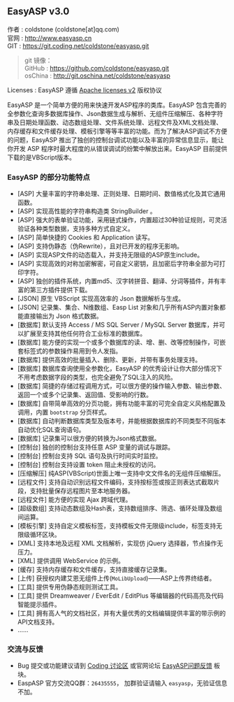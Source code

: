 ## EasyASP v3.0

作者 : coldstone (coldstone[at]qq.com)   
官网 : <http://www.easyasp.cn>   
GIT : <https://git.coding.net/coldstone/easyasp.git>   

> git 镜像：   
> GitHub : <https://github.com/coldstone/easyasp.git>   
> osChina : <http://git.oschina.net/coldstone/easyasp>   

Licenses : EasyASP 遵循 [Apache licenses v2](http://zh.wikipedia.org/zh-cn/Apache%E8%AE%B8%E5%8F%AF%E8%AF%81) 版权协议   
   
EasyASP 是一个简单方便的用来快速开发ASP程序的类库。EasyASP 包含完善的全参数化查询多数据库操作、Json数据生成与解析、无组件压缩解压、各种字符串及日期处理函数、动态数组处理、文件系统处理、远程文件及XML文档处理、内存缓存和文件缓存处理、模板引擎等等丰富的功能。而为了解决ASP调试不方便的问题，EasyASP 推出了独创的控制台调试功能以及丰富的异常信息显示，能让你开发 ASP 程序时最大程度的从错误调试的纷繁中解放出来。EasyASP 目前提供下载的是VBScript版本。
   
### EasyASP 的部分功能特点
* [ASP] 大量丰富的字符串处理、正则处理、日期时间、数值格式化及其它通用函数。
* [ASP] 实现高性能的字符串构造类 StringBuilder 。
* [ASP] 强大的表单验证功能，采用链式操作，内置超过30种验证规则，可灵活验证各种类型数据，支持多种方式自定义。
* [ASP] 简单快捷的 Cookies 和 Application 读写。
* [ASP] 支持伪静态（伪Rewrite），且对已开发的程序无影响。
* [ASP] 实现ASP文件的动态载入，并支持无限级的ASP原生include。
* [ASP] 实现高效的对称加密解密，可自定义密钥，且加密后字符串全部为可打印字符。
* [ASP] 独创的插件系统，内置md5、汉字转拼音、翻译、分词等插件，并有丰富的第三方插件提供下载。
* [JSON] 原生 VBScript 实现高效率的 Json 数据解析与生成。
* [JSON] 记录集、集合、N维数组、Easp List 对象和几乎所有ASP内置对象都能直接输出为 Json 格式数据。
* [数据库] 默认支持 Access / MS SQL Server / MySQL Server 数据库，并可以扩展至支持其他任何符合工业标准的数据库。
* [数据库] 能方便的实现一个或多个数据库的读、增、删、改等控制操作，可嵌套标签式的参数操作易用到令人发指。
* [数据库] 提供高效的批量插入、删除、更新，并带有事务处理支持。
* [数据库] 数据库查询使用全参数化，EasyASP 的优秀设计让你大部分情况下不用考虑数据字段的类型，也完全避免了SQL注入的风险。
* [数据库] 简捷的存储过程调用方式，可以很方便的操作输入参数、输出参数、返回一个或多个记录集、返回值、受影响的行数。
* [数据库] 自带简单高效的分页功能，拥有功能丰富的可完全自定义风格配置及调用，内置 `bootstrap` 分页样式。
* [数据库] 自动判断数据库类型及版本号，并能根据数据库的不同类型不同版本自动优化SQL查询语句。
* [数据库] 记录集可以很方便的转换为Json格式数据。
* [控制台] 独创的控制台支持任意 ASP 变量的调试与跟踪。
* [控制台] 控制台支持 SQL 语句及执行时间实时监控。
* [控制台] 控制台支持设置 token 阻止未授权的访问。
* [压缩解压] 纯ASP(VBScript)世面上唯一支持中文文件名的无组件压缩解压。
* [远程文件] 支持自动识别远程文件编码，支持按标签或按正则表达式截取片段，支持批量保存远程图片至本地服务器。
* [远程文件] 能方便的实现 Ajax 跨域代理。
* [超级数组] 支持动态数组及Hash表，支持数组排序、筛选、循环处理及数组间运算。
* [模板引擎] 支持自定义模板标签，支持模板文件无限级include，标签支持无限级循环区块。
* [XML] 支持本地及远程 XML 文档解析，实现仿 jQuery 选择器，节点操作无压力。
* [XML] 提供调用 WebService 的示例。
* [缓存] 支持内存缓存和文件缓存，支持直接缓存记录集。
* [上传] 获授权内建艾恩无组件上传(`MoLibUpload`)——ASP上传界终结者。
* [工具] 提供专用伪静态规则测试工具。
* [工具] 提供 Dreamweaver / EverEdit / EditPlus 等编辑器的代码高亮及代码智能提示插件。
* [工具] 拥有高人气的文档社区，并有大量优秀的文档编辑提供丰富的带示例的API文档支持。
* ……

### 交流与反馈
* Bug 提交或功能建议请到 [Coding 讨论区](https://coding.net/u/coldstone/p/easyasp/topic/all) 或官网论坛 [EasyASP问题反馈](http://bbs.easyasp.cn/forum-issue-1.html) 板块。
* EaspASP 官方交流QQ群：`26435555`， 加群验证请输入 `easyasp`，无验证信息不加。
